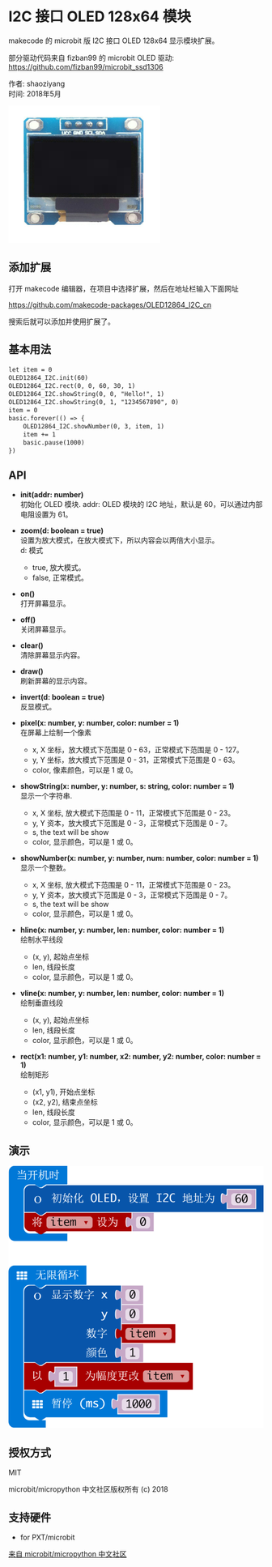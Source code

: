 # I2C 接口 OLED 128x64 模块

makecode 的 microbit 版 I2C 接口 OLED 128x64 显示模块扩展。  

部分驱动代码来自 fizban99 的 microbit OLED 驱动:  
https://github.com/fizban99/microbit_ssd1306

作者: shaoziyang  
时间: 2018年5月  

![](oled.png)  
  

## 添加扩展

打开 makecode 编辑器，在项目中选择扩展，然后在地址栏输入下面网址  

https://github.com/makecode-packages/OLED12864_I2C_cn  

搜索后就可以添加并使用扩展了。


## 基本用法

```
let item = 0
OLED12864_I2C.init(60)
OLED12864_I2C.rect(0, 0, 60, 30, 1)
OLED12864_I2C.showString(0, 0, "Hello!", 1)
OLED12864_I2C.showString(0, 1, "1234567890", 0)
item = 0
basic.forever(() => {
    OLED12864_I2C.showNumber(0, 3, item, 1)
    item += 1
    basic.pause(1000)
}) 
```


## API

- **init(addr: number)**  
初始化 OLED 模块.
addr: OLED 模块的 I2C 地址，默认是 60，可以通过内部电阻设置为 61。

- **zoom(d: boolean = true)**  
设置为放大模式，在放大模式下，所以内容会以两倍大小显示。  
d: 模式
  - true, 放大模式。
  - false, 正常模式。

- **on()**  
打开屏幕显示。

- **off()**  
关闭屏幕显示。

- **clear()**  
清除屏幕显示内容。

- **draw()**  
刷新屏幕的显示内容。  

- **invert(d: boolean = true)**  
反显模式。

- **pixel(x: number, y: number, color: number = 1)**  
在屏幕上绘制一个像素
  - x, X 坐标，放大模式下范围是 0 - 63，正常模式下范围是 0 - 127。  
  - y, Y 坐标，放大模式下范围是 0 - 31，正常模式下范围是 0 - 63。 
  - color, 像素颜色，可以是 1 或 0。

- **showString(x: number, y: number, s: string, color: number = 1)**  
显示一个字符串.
  - x, X 坐标, 放大模式下范围是 0 - 11，正常模式下范围是 0 - 23。  
  - y, Y 资本，放大模式下范围是 0 - 3，正常模式下范围是 0 - 7。 
  - s, the text will be show
  - color, 显示颜色，可以是 1 或 0。

- **showNumber(x: number, y: number, num: number, color: number = 1)**  
显示一个整数。
  - x, X 坐标, 放大模式下范围是 0 - 11，正常模式下范围是 0 - 23。  
  - y, Y 资本，放大模式下范围是 0 - 3，正常模式下范围是 0 - 7。 
  - s, the text will be show
  - color, 显示颜色，可以是 1 或 0。

- **hline(x: number, y: number, len: number, color: number = 1)**  
绘制水平线段  
  - (x, y), 起始点坐标
  - len, 线段长度
  - color, 显示颜色，可以是 1 或 0。

- **vline(x: number, y: number, len: number, color: number = 1)**  
绘制垂直线段  
  - (x, y), 起始点坐标
  - len, 线段长度
  - color, 显示颜色，可以是 1 或 0。

- **rect(x1: number, y1: number, x2: number, y2: number, color: number = 1)**  
绘制矩形
  - (x1, y1), 开始点坐标
  - (x2, y2), 结束点坐标
  - len, 线段长度
  - color, 显示颜色，可以是 1 或 0。

## 演示

![](demo.png)  



## 授权方式

MIT

microbit/micropython 中文社区版权所有 (c) 2018  

## 支持硬件

* for PXT/microbit


[来自 microbit/micropython 中文社区](http://www.micropython.org.cn)  
